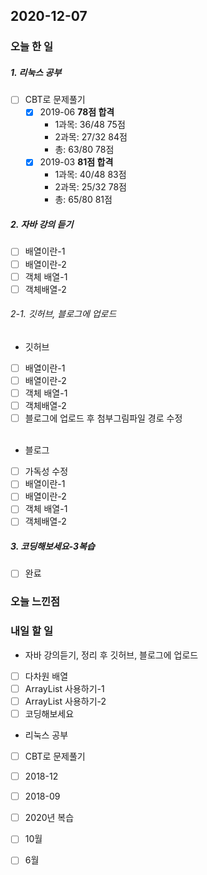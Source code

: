 2020-12-07
--

### 오늘 한 일
##### 1. 리눅스 공부

- [ ] CBT로 문제풀기
  - [x] 2019-06  **78점 합격**
  	* 1과목: 36/48 75점
  	* 2과목: 27/32 84점
  	* 총: 63/80 78점
  - [x] 2019-03  **81점 합격**
  	* 1과목: 40/48 83점
  	* 2과목: 25/32 78점
  	* 총: 65/80 81점

##### 2. 자바 강의 듣기

- [ ] 배열이란-1
- [ ] 배열이란-2
- [ ] 객체 배열-1
- [ ] 객체배열-2

###### 2-1. 깃허브, 블로그에 업로드

- 깃허브
- [ ] 배열이란-1
- [ ] 배열이란-2
- [ ] 객체 배열-1
- [ ] 객체배열-2
- [ ] 블로그에 업로드 후 첨부그림파일 경로 수정<br><br>
- 블로그
- [ ] 가독성 수정
- [ ] 배열이란-1
- [ ] 배열이란-2
- [ ] 객체 배열-1
- [ ] 객체배열-2

##### 3. 코딩해보세요-3복습

- [ ] 완료

### 오늘 느낀점

### 내일 할 일
* 자바 강의듣기, 정리 후 깃허브, 블로그에 업로드
- [ ] 다차원 배열
- [ ] ArrayList 사용하기-1
- [ ] ArrayList 사용하기-2
- [ ] 코딩해보세요

* 리눅스 공부
- [ ] CBT로 문제풀기
- [ ] 2018-12
- [ ] 2018-09
- [ ]  2020년 복습
  - [ ] 10월
  - [ ] 6월 




